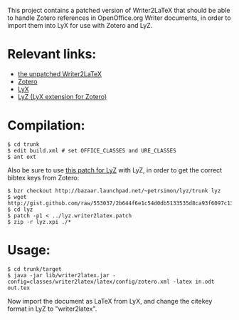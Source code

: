 This project contains a patched version of Writer2LaTeX that should be
able to handle Zotero references in OpenOffice.org Writer documents,
in order to import them into LyX for use with Zotero and LyZ.


Relevant links:
===============
- [the unpatched Writer2LaTeX](http://writer2latex.sourceforge.net/)
- [Zotero](http://www.zotero.org/)
- [LyX](http://www.lyx.org/)
- [LyZ (LyX extension for Zotero)](https://addons.mozilla.org/en-US/firefox/addon/56806/)


Compilation:
============

    $ cd trunk
    $ edit build.xml # set OFFICE_CLASSES and URE_CLASSES
    $ ant oxt

Also be sure to use [this patch for LyZ](http://gist.github.com/553037)
with LyZ, in order to get the correct bibtex keys from Zotero:

    $ bzr checkout http://bazaar.launchpad.net/~petrsimon/lyz/trunk lyz
    $ wget http://gist.github.com/raw/553037/2b644f6e1c54d0db5133535d8ca93f6097c137c1/lyz.writer2latex.patch
    $ cd lyz
    $ patch -p1 < ../lyz.writer2latex.patch
    $ zip -r lyz.xpi ./*


Usage:
======

    $ cd trunk/target
    $ java -jar lib/writer2latex.jar -config=classes/writer2latex/latex/config/zotero.xml -latex in.odt out.tex

Now import the document as LaTeX from LyX, and change the citekey
format in LyZ to "writer2latex".
